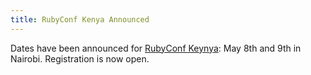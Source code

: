 ```yaml
---
title: RubyConf Kenya Announced
---
```


Dates have been announced for [RubyConf Keynya][s]: May 8th and 9th in Nairobi.
Registration is now open.

[s]: http://ruby-conf-ke.nairuby.org/
[r]: https://www.eventbrite.com/e/rubyconf-ke-2015-tickets-15386615782
